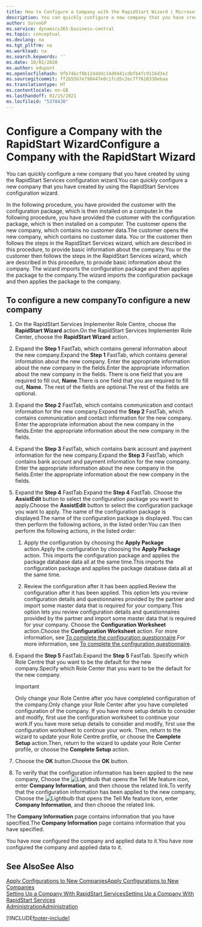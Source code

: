 ```yaml
---
title: How to Configure a Company with the RapidStart Wizard | Microsoft Docs
description: You can quickly configure a new company that you have created by using the RapidStart Services configuration wizard.
author: SorenGP
ms.service: dynamics365-business-central
ms.topic: conceptual
ms.devlang: na
ms.tgt_pltfrm: na
ms.workload: na
ms.search.keywords: ''
ms.date: 10/01/2020
ms.author: edupont
ms.openlocfilehash: 9fb74bcf0b124dddc14d9441cdbfb4fc9116d3e2
ms.sourcegitcommit: ff2b55b7e790447e0c1fcd5c2ec7f7610338ebaa
ms.translationtype: HT
ms.contentlocale: en-GB
ms.lasthandoff: 02/15/2021
ms.locfileid: "5378430"
---
```

# <a name="configure-a-company-with-the-rapidstart-wizard"></a><span data-ttu-id="e3e5f-103">Configure a Company with the RapidStart Wizard</span><span class="sxs-lookup"><span data-stu-id="e3e5f-103">Configure a Company with the RapidStart Wizard</span></span>
<span data-ttu-id="e3e5f-104">You can quickly configure a new company that you have created by using the RapidStart Services configuration wizard.</span><span class="sxs-lookup"><span data-stu-id="e3e5f-104">You can quickly configure a new company that you have created by using the RapidStart Services configuration wizard.</span></span>

<span data-ttu-id="e3e5f-105">In the following procedure, you have provided the customer with the configuration package, which is then installed on a computer.</span><span class="sxs-lookup"><span data-stu-id="e3e5f-105">In the following procedure, you have provided the customer with the configuration package, which is then installed on a computer.</span></span> <span data-ttu-id="e3e5f-106">The customer opens the new company, which contains no customer data.</span><span class="sxs-lookup"><span data-stu-id="e3e5f-106">The customer opens the new company, which contains no customer data.</span></span> <span data-ttu-id="e3e5f-107">You or the customer then follows the steps in the RapidStart Services wizard, which are described in this procedure, to provide basic information about the company.</span><span class="sxs-lookup"><span data-stu-id="e3e5f-107">You or the customer then follows the steps in the RapidStart Services wizard, which are described in this procedure, to provide basic information about the company.</span></span> <span data-ttu-id="e3e5f-108">The wizard imports the configuration package and then applies the package to the company.</span><span class="sxs-lookup"><span data-stu-id="e3e5f-108">The wizard imports the configuration package and then applies the package to the company.</span></span>  

## <a name="to-configure-a-new-company"></a><span data-ttu-id="e3e5f-109">To configure a new company</span><span class="sxs-lookup"><span data-stu-id="e3e5f-109">To configure a new company</span></span>  
1. <span data-ttu-id="e3e5f-110">On the RapidStart Services Implementer Role Centre, choose the **RapidStart Wizard** action.</span><span class="sxs-lookup"><span data-stu-id="e3e5f-110">On the RapidStart Services Implementer Role Center, choose the **RapidStart Wizard** action.</span></span>  
2. <span data-ttu-id="e3e5f-111">Expand the **Step 1** FastTab, which contains general information about the new company.</span><span class="sxs-lookup"><span data-stu-id="e3e5f-111">Expand the **Step 1** FastTab, which contains general information about the new company.</span></span> <span data-ttu-id="e3e5f-112">Enter the appropriate information about the new company in the fields.</span><span class="sxs-lookup"><span data-stu-id="e3e5f-112">Enter the appropriate information about the new company in the fields.</span></span> <span data-ttu-id="e3e5f-113">There is one field that you are required to fill out, **Name**.</span><span class="sxs-lookup"><span data-stu-id="e3e5f-113">There is one field that you are required to fill out, **Name**.</span></span> <span data-ttu-id="e3e5f-114">The rest of the fields are optional.</span><span class="sxs-lookup"><span data-stu-id="e3e5f-114">The rest of the fields are optional.</span></span>  
3. <span data-ttu-id="e3e5f-115">Expand the **Step 2** FastTab, which contains communication and contact information for the new company.</span><span class="sxs-lookup"><span data-stu-id="e3e5f-115">Expand the **Step 2** FastTab, which contains communication and contact information for the new company.</span></span> <span data-ttu-id="e3e5f-116">Enter the appropriate information about the new company in the fields.</span><span class="sxs-lookup"><span data-stu-id="e3e5f-116">Enter the appropriate information about the new company in the fields.</span></span>
4. <span data-ttu-id="e3e5f-117">Expand the **Step 3** FastTab, which contains bank account and payment information for the new company.</span><span class="sxs-lookup"><span data-stu-id="e3e5f-117">Expand the **Step 3** FastTab, which contains bank account and payment information for the new company.</span></span> <span data-ttu-id="e3e5f-118">Enter the appropriate information about the new company in the fields.</span><span class="sxs-lookup"><span data-stu-id="e3e5f-118">Enter the appropriate information about the new company in the fields.</span></span>  
5. <span data-ttu-id="e3e5f-119">Expand the **Step 4** FastTab.</span><span class="sxs-lookup"><span data-stu-id="e3e5f-119">Expand the **Step 4** FastTab.</span></span> <span data-ttu-id="e3e5f-120">Choose the **AssistEdit** button to select the configuration package you want to apply.</span><span class="sxs-lookup"><span data-stu-id="e3e5f-120">Choose the **AssistEdit** button to select the configuration package you want to apply.</span></span> <span data-ttu-id="e3e5f-121">The name of the configuration package is displayed.</span><span class="sxs-lookup"><span data-stu-id="e3e5f-121">The name of the configuration package is displayed.</span></span> <span data-ttu-id="e3e5f-122">You can then perform the following actions, in the listed order:</span><span class="sxs-lookup"><span data-stu-id="e3e5f-122">You can then perform the following actions, in the listed order:</span></span>  

    1. <span data-ttu-id="e3e5f-123">Apply the configuration by choosing the **Apply Package** action.</span><span class="sxs-lookup"><span data-stu-id="e3e5f-123">Apply the configuration by choosing the **Apply Package** action.</span></span> <span data-ttu-id="e3e5f-124">This imports the configuration package and applies the package database data all at the same time.</span><span class="sxs-lookup"><span data-stu-id="e3e5f-124">This imports the configuration package and applies the package database data all at the same time.</span></span>  

    2. <span data-ttu-id="e3e5f-125">Review the configuration after it has been applied.</span><span class="sxs-lookup"><span data-stu-id="e3e5f-125">Review the configuration after it has been applied.</span></span> <span data-ttu-id="e3e5f-126">This option lets you review configuration details and questionnaires provided by the partner and import some master data that is required for your company.</span><span class="sxs-lookup"><span data-stu-id="e3e5f-126">This option lets you review configuration details and questionnaires provided by the partner and import some master data that is required for your company.</span></span> <span data-ttu-id="e3e5f-127">Choose the **Configuration Worksheet** action.</span><span class="sxs-lookup"><span data-stu-id="e3e5f-127">Choose the **Configuration Worksheet** action.</span></span> <span data-ttu-id="e3e5f-128">For more information, see [To complete the configuration questionnaire](admin-gather-customer-setup-values.md#to-complete-the-configuration-questionnaire).</span><span class="sxs-lookup"><span data-stu-id="e3e5f-128">For more information, see [To complete the configuration questionnaire](admin-gather-customer-setup-values.md#to-complete-the-configuration-questionnaire).</span></span>  

6. <span data-ttu-id="e3e5f-129">Expand the **Step 5** FastTab.</span><span class="sxs-lookup"><span data-stu-id="e3e5f-129">Expand the **Step 5** FastTab.</span></span> <span data-ttu-id="e3e5f-130">Specify which Role Centre that you want to be the default for the new company.</span><span class="sxs-lookup"><span data-stu-id="e3e5f-130">Specify which Role Center that you want to be the default for the new company.</span></span>  

    > [!IMPORTANT]  
    >  <span data-ttu-id="e3e5f-131">Only change your Role Centre after you have completed configuration of the company.</span><span class="sxs-lookup"><span data-stu-id="e3e5f-131">Only change your Role Center after you have completed configuration of the company.</span></span> <span data-ttu-id="e3e5f-132">If you have more setup details to consider and modify, first use the configuration worksheet to continue your work.</span><span class="sxs-lookup"><span data-stu-id="e3e5f-132">If you have more setup details to consider and modify, first use the configuration worksheet to continue your work.</span></span> <span data-ttu-id="e3e5f-133">Then, return to the wizard to update your Role Centre profile, or choose the **Complete Setup** action.</span><span class="sxs-lookup"><span data-stu-id="e3e5f-133">Then, return to the wizard to update your Role Center profile, or choose the **Complete Setup** action.</span></span>

7. <span data-ttu-id="e3e5f-134">Choose the **OK** button.</span><span class="sxs-lookup"><span data-stu-id="e3e5f-134">Choose the **OK** button.</span></span>  
8. <span data-ttu-id="e3e5f-135">To verify that the configuration information has been applied to the new company, Choose the ![Lightbulb that opens the Tell Me feature](media/ui-search/search_small.png "Tell me what you want to do") icon, enter **Company Information**, and then choose the related link.</span><span class="sxs-lookup"><span data-stu-id="e3e5f-135">To verify that the configuration information has been applied to the new company, Choose the ![Lightbulb that opens the Tell Me feature](media/ui-search/search_small.png "Tell me what you want to do") icon, enter **Company Information**, and then choose the related link.</span></span>

<span data-ttu-id="e3e5f-136">The **Company Information** page contains information that you have specified.</span><span class="sxs-lookup"><span data-stu-id="e3e5f-136">The **Company Information** page contains information that you have specified.</span></span>   

<span data-ttu-id="e3e5f-137">You have now configured the company and applied data to it.</span><span class="sxs-lookup"><span data-stu-id="e3e5f-137">You have now configured the company and applied data to it.</span></span>  

## <a name="see-also"></a><span data-ttu-id="e3e5f-138">See Also</span><span class="sxs-lookup"><span data-stu-id="e3e5f-138">See Also</span></span>  
[<span data-ttu-id="e3e5f-139">Apply Configurations to New Companies</span><span class="sxs-lookup"><span data-stu-id="e3e5f-139">Apply Configurations to New Companies</span></span>](admin-apply-configuration-to-new-companies.md)  
[<span data-ttu-id="e3e5f-140">Setting Up a Company With RapidStart Services</span><span class="sxs-lookup"><span data-stu-id="e3e5f-140">Setting Up a Company With RapidStart Services</span></span>](admin-set-up-a-company-with-rapidstart.md)  
[<span data-ttu-id="e3e5f-141">Administration</span><span class="sxs-lookup"><span data-stu-id="e3e5f-141">Administration</span></span>](admin-setup-and-administration.md)


[!INCLUDE[footer-include](includes/footer-banner.md)]